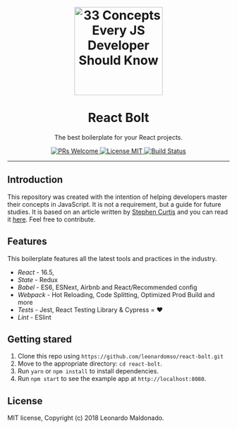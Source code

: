 
<h1 align="center">
<br>
  <a href="https://github.com/leonardomso/33"><img src="https://i.imgur.com/GpQk5wG.png" alt="33 Concepts Every JS Developer Should Know" width=200"></a>
  <br>
    <br>
  React Bolt
</h1>

<p align="center">The best boilerplate for your React projects.</p>

<p align="center">
  <a href="http://makeapullrequest.com">
    <img src="https://img.shields.io/badge/PRs-welcome-brightgreen.svg?style=flat-square" alt="PRs Welcome">
  </a>
  <a href="https://opensource.org/licenses/MIT">
    <img src="https://img.shields.io/badge/license-MIT-blue.svg?style=flat-square" alt="License MIT">
  </a>
  <a href="https://travis-ci.org/leonardomso/33-js-concepts">
    <img src="https://travis-ci.com/leonardomso/33-js-concepts.svg?branch=master" alt="Build Status">
  </a>
</p>

<hr />

## Introduction

This repository was created with the intention of helping developers master their concepts in JavaScript. It is not a requirement, but a guide for future studies. It is based on an article written by [Stephen Curtis](https://twitter.com/stephenthecurt) and you can read it [here](https://medium.com/@stephenthecurt/33-fundamentals-every-javascript-developer-should-know-13dd720a90d1). Feel free to contribute.

## Features

This boilerplate features all the latest tools and practices in the industry.

- _React_ - 16.5,
- _State_ - Redux
- _Babel_ - ES6, ESNext, Airbnb and React/Recommended config
- _Webpack_ - Hot Reloading, Code Splitting, Optimized Prod Build and more
- _Tests_ - Jest, React Testing Library & Cypress  = :heart:
- _Lint_ - ESlint

## Getting stared

1. Clone this repo using `https://github.com/leonardomso/react-bolt.git`
2. Move to the appropriate directory: `cd react-bolt`.<br />
3. Run `yarn` or `npm install` to install dependencies.<br />
4. Run `npm start` to see the example app at `http://localhost:8080`.


## License

MIT license, Copyright (c) 2018 Leonardo Maldonado.
